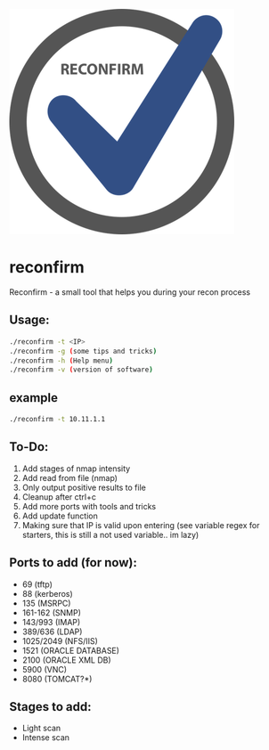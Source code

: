 ![alt text](https://github.com/Hackdwerg/reconfirm/blob/master/rsz_1rsz_reconfirm.png)
# reconfirm
Reconfirm - a small tool that helps you during your recon process

## Usage:
```bash
./reconfirm -t <IP>
./reconfirm -g (some tips and tricks) 
./reconfirm -h (Help menu)
./reconfirm -v (version of software)
```

## example
```bash
./reconfirm -t 10.11.1.1
``` 

## To-Do:
1. Add stages of nmap intensity
1. Add read from file (nmap)
1. Only output positive results to file
1. Cleanup after ctrl+c 
1. Add more ports with tools and tricks
1. Add update function
1. Making sure that IP is valid upon entering (see variable regex for starters, this is still a not used variable.. im lazy)


## Ports to add (for now): 
* 69 (tftp)
* 88 (kerberos)
* 135 (MSRPC)
* 161-162 (SNMP)
* 143/993 (IMAP)
* 389/636 (LDAP)
* 1025/2049 (NFS/IIS)
* 1521 (ORACLE DATABASE)
* 2100 (ORACLE XML DB)
* 5900 (VNC)
* 8080 (TOMCAT?*) 

## Stages to add:
* Light scan
* Intense scan
